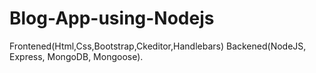 # Blog-App-using-Nodejs
Frontened(Html,Css,Bootstrap,Ckeditor,Handlebars)
Backened(NodeJS, Express, MongoDB, Mongoose).
